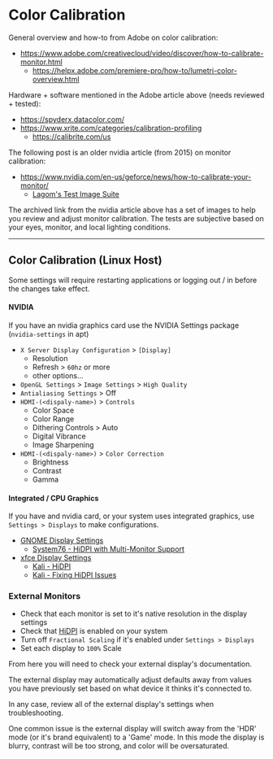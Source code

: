 # Color Calibration

General overview and how-to from Adobe on color calibration:

- https://www.adobe.com/creativecloud/video/discover/how-to-calibrate-monitor.html
	* https://helpx.adobe.com/premiere-pro/how-to/lumetri-color-overview.html

Hardware + software mentioned in the Adobe article above (needs reviewed + tested):

- https://spyderx.datacolor.com/
- https://www.xrite.com/categories/calibration-profiling
	* https://calibrite.com/us

The following post is an older nvidia article (from 2015) on monitor calibration:

- https://www.nvidia.com/en-us/geforce/news/how-to-calibrate-your-monitor/
	* [Lagom's Test Image Suite](https://web.archive.org/web/20220605113731/http://www.lagom.nl/lcd-test/)

The archived link from the nvidia article above has a set of images to help you review and adjust monitor calibration. The tests are subjective based on your eyes, monitor, and local lighting conditions.

---

## Color Calibration (Linux Host)

Some settings will require restarting applications or logging out / in before the changes take effect.

#### NVIDIA

If you have an nvidia graphics card use the NVIDIA Settings package (`nvidia-settings` in apt)

- `X Server Display Configuration` > `[Display]`
	* Resolution
	* Refresh > `60hz` or more
	* other options...
- `OpenGL Settings` > `Image Settings` > `High Quality`
- `Antialiasing Settings` > Off
- `HDMI-(<dispaly-name>)` > `Controls`
	* Color Space
	* Color Range
	* Dithering Controls > Auto
	* Digital Vibrance
	* Image Sharpening
- `HDMI-(<dispaly-name>)` > `Color Correction`
	* Brightness
	* Contrast
	* Gamma

#### Integrated / CPU Graphics

If you have and nvidia card, or your system uses integrated graphics, use `Settings > Displays` to make configurations.

- [GNOME Display Settings](https://help.gnome.org/users/gnome-help/stable/prefs-display.html.en)
	* [System76 - HiDPI with Multi-Monitor Support](https://support.system76.com/articles/hidpi-multi-monitor/)
- [xfce Display Settings](https://docs.xfce.org/xfce/xfce4-settings/display)
	* [Kali - HiDPI](https://www.kali.org/docs/general-use/hidpi/)
	* [Kali - Fixing HiDPI Issues](https://www.kali.org/docs/general-use/fixing-dpi/)

### External Monitors

- Check that each monitor is set to it's native resolution in the display settings
- Check that [HiDPI](https://medium.com/elementaryos/what-is-hidpi-and-why-does-it-matter-b024eabea20d) is enabled on your system
- Turn off `Fractional Scaling` if it's enabled under `Settings > Displays`
- Set each display to `100%` Scale

From here you will need to check your external display's documentation.

The external display may automatically adjust defaults away from values you have previously set based on what device it thinks it's connected to.

In any case, review all of the external display's settings when troubleshooting.

One common issue is the external display will switch away from the 'HDR' mode (or it's brand equivalent) to a 'Game' mode. In this mode the display is blurry, contrast will be too strong, and color will be oversaturated.
